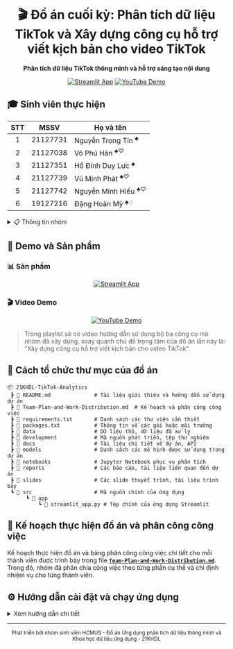 <div align="center">
   <h1>🎬 Đồ án cuối kỳ: Phân tích dữ liệu TikTok và Xây dựng công cụ hỗ trợ viết kịch bản cho video TikTok</h1>
   <p><strong>Phân tích dữ liệu TikTok thông minh và hỗ trợ sáng tạo nội dung</strong></p>
   
   [![Streamlit App](https://img.shields.io/badge/Streamlit-App-FF4B4B?style=for-the-badge&logo=streamlit)](https://21khdl-tiktok-analytics.streamlit.app/)
   [![YouTube Demo](https://img.shields.io/badge/YouTube-Demo-FF0000?style=for-the-badge&logo=youtube)](https://www.youtube.com/playlist?list=PL3SfxVDJ_Zc6DvBKVd6xUc-exmt0AyA7x)
</div>

## 🎓 Sinh viên thực hiện

<div align="center">

| STT |   MSSV   | Họ và tên                                 |
| :-: | :------: | ----------------------------------------- |
|  1  | 21127731 | Nguyễn Trọng Tín $^{\clubsuit}$           |
|  2  | 21127038 | Võ Phú Hãn $^{\clubsuit\heartsuit}$       |
|  3  | 21127351 | Hồ Đinh Duy Lực $^{\clubsuit}$            |
|  4  | 21127739 | Vũ Minh Phát $^{\clubsuit\heartsuit}$     |
|  5  | 21127742 | Nguyễn Minh Hiếu $^{\clubsuit\heartsuit}$ |
|  6  | 19127216 | Đặng Hoàn Mỹ $^{\clubsuit\diamondsuit}$   |

</div>

<details>
   <summary>📋 Thông tin nhóm</summary>
   
   ${\clubsuit}$: Nhóm 01 (Data Explorers) - Ứng dụng phân tích dữ liệu thông minh - 21KHDL  
   ${\heartsuit}$: Nhóm 05 - Khoa học dữ liệu ứng dụng - 21KHDL  
   ${\diamondsuit}$: Nhóm 09 - Khoa học dữ liệu ứng dụng - 21KHDL
</details>

## 🎥 Demo và Sản phẩm

### 📊 Sản phẩm

<div align="center">
   <a href="https://21khdl-tiktok-analytics.streamlit.app/">
      <img src="https://img.shields.io/badge/Truy_cập_ứng_dụng-00B2FF?style=for-the-badge&logo=streamlit&logoColor=white" alt="Streamlit App" />
   </a>
</div>

### 🎬 Video Demo

<div align="center">
   <a href="https://www.youtube.com/playlist?list=PL3SfxVDJ_Zc6DvBKVd6xUc-exmt0AyA7x">
      <img src="https://img.shields.io/badge/Xem_video_hướng_dẫn-FF0000?style=for-the-badge&logo=youtube&logoColor=white" alt="YouTube Demo" />
   </a>
</div>

> Trong playlist sẽ có video hướng dẫn sử dụng bộ ba công cụ mà nhóm đã xây dựng, xoay quanh chủ đề trọng tâm của đồ án lần này là: "Xây dựng công cụ hỗ trợ viết kịch bản cho video TikTok".

## 📁 Cách tổ chức thư mục của đồ án

```
📦 21KHDL-TikTok-Analytics
 ┣ 📜 README.md              # Tài liệu giới thiệu và hướng dẫn sử dụng dự án
 ┣ 📜 Team-Plan-and-Work-Distribution.md  # Kế hoạch và phân công công việc
 ┣ 📜 requirements.txt       # Danh sách các thư viện cần thiết
 ┣ 📜 packages.txt           # Thông tin về các gói hoặc môi trường
 ┣ 📂 data                   # Dữ liệu thô, dữ liệu đã xử lý
 ┣ 📂 development            # Mã nguồn phát triển, tệp thử nghiệm
 ┣ 📂 docs                   # Tài liệu chi tiết về dự án, API
 ┣ 📂 models                 # Danh sách các mô hình được sử dụng trong dự án
 ┣ 📂 notebooks              # Jupyter Notebook phục vụ phân tích
 ┣ 📂 reports                # Các báo cáo, tài liệu liên quan đến dự án
 ┣ 📂 slides                 # Các slide thuyết trình, tài liệu trình bày
 ┗ 📂 src                    # Mã nguồn chính của ứng dụng
      ┗ 📂 app
          ┗ 📜 streamlit_app.py # Tệp chính của ứng dụng Streamlit
```

## 📝 Kế hoạch thực hiện đồ án và phân công công việc

Kế hoạch thực hiện đồ án và bảng phân công công việc chi tiết cho mỗi thành viên được trình bày trong file [**`Team-Plan-and-Work-Distribution.md`**](Team-Plan-and-Work-Distribution.md). Trong đó, nhóm đã phân chia công việc theo từng phần cụ thể và chỉ định nhiệm vụ cho từng thành viên.

## ⚙️ Hướng dẫn cài đặt và chạy ứng dụng

<details>
   <summary>Xem hướng dẫn chi tiết</summary>
   
   ### 1️⃣ Di chuyển đến thư mục gốc
   
   ```bash
   cd /đường/dẫn/đến/thư/mục/dự/án
   ```
   
   ### 2️⃣ Cài đặt thư viện cần thiết
   
   ```bash
   pip install -r requirements.txt
   ```
   
   ### 3️⃣ Khởi chạy ứng dụng
   
   ```bash
   streamlit run src/app/streamlit_app.py
   ```
   
   ### 4️⃣ Truy cập ứng dụng
   Mở trình duyệt web và truy cập địa chỉ: [http://localhost:8501/](http://localhost:8501/)
   
   ### 5️⃣ Dừng ứng dụng
   Nhấn `Ctrl + C` trong terminal để dừng ứng dụng.
</details>

---

<div align="center">
   <sub>Phát triển bởi nhóm sinh viên HCMUS - Đồ án Ứng dụng phân tích dữ liệu thông minh và Khoa học dữ liệu ứng dụng - 21KHDL</sub>
</div>
